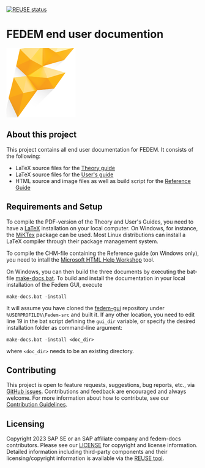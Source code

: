<!---
  SPDX-FileCopyrightText: 2023 SAP SE

  SPDX-License-Identifier: Apache-2.0

  This file is part of FEDEM - https://openfedem.org
--->

[![REUSE status](https://api.reuse.software/badge/github.com/openfedem/fedem-docs)](https://api.reuse.software/info/github.com/openfedem/fedem-docs)

# FEDEM end user documention

![Fedem Logo](https://github.com/openfedem/.github/blob/main/profile/FedemLogo.png)

## About this project

This project contains all end user documentation for FEDEM.
It consists of the following:

- LaTeX source files for the [Theory guide](src/TheoryGuide/)
- LaTeX source files for the [User's guide](src/UsersGuide/)
- HTML source and image files as well as build script for the [Reference Guide](src/ReferenceGuide/)

## Requirements and Setup

To compile the PDF-version of the Theory and User's Guides,
you need to have a [LaTeX](https://www.latex-project.org/) installation on your local computer.
On Windows, for instance, the [MiKTex](https://miktex.org/) package can be used.
Most Linux distributions can install a LaTeX compiler through their package management system.

To compile the CHM-file containing the Reference guide (on Windows only), you need to intall the
[Microsoft HTML Help Workshop](https://learn.microsoft.com/en-us/previous-versions/windows/desktop/htmlhelp/microsoft-html-help-downloads) tool.

On Windows, you can then build the three documents by executing the bat-file
[make-docs.bat](make-docs.bat). To build and install the documentation in
your local installation of the Fedem GUI, execute

    make-docs.bat -install

It will assume you have cloned the [fedem-gui](https://github.com/openfedem/fedem-gui)
repository under `%USERPROFILE%\Fedem-src` and built it. If any other location,
you need to edit line 19 in the bat script defining the `gui_dir` variable,
or specify the desired installation folder as command-line argument:

    make-docs.bat -install <doc_dir>

where `<doc_dir>` needs to be an existing directory.

## Contributing

This project is open to feature requests, suggestions, bug reports, etc.,
via [GitHub issues](https://github.com/openfedem/fedem-docs/issues).
Contributions and feedback are encouraged and always welcome.
For more information about how to contribute,
see our [Contribution Guidelines](.github/CONTRIBUTING.md).

## Licensing

Copyright 2023 SAP SE or an SAP affiliate company and fedem-docs contributors.
Please see our [LICENSE](LICENSE) for copyright and license information.
Detailed information including third-party components and their licensing/copyright information
is available via the [REUSE tool](https://api.reuse.software/info/github.com/openfedem/fedem-docs).
